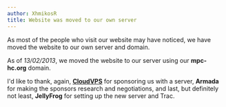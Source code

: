 ```yaml
---
author: XhmikosR
title: Website was moved to our own server
---
```


As most of the people who visit our website may have noticed,
we have moved the website to our own server and domain.

<!--more-->

As of *13/02/2013*, we moved the website to our server using our **mpc-hc.org** domain.

I'd like to thank, again, **[CloudVPS](https://www.cloudvps.com/)**
for sponsoring us with a server, **Armada** for making the sponsors
research and negotiations, and last, but definitely not least, **JellyFrog**
for setting up the new server and Trac.
